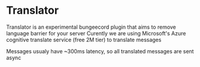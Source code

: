 # Translator

Translator is an experimental bungeecord plugin that aims to remove language barrier for your server
Curently we are using Microsoft's Azure cognitive translate service (free 2M tier) to translate messages

Messages usualy have ~300ms latency, so all translated messages are sent async
